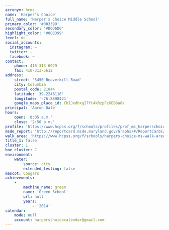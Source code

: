 ```yaml
---
acronym: hcms
name: 'Harper’s Choice'
full_name: 'Harper’s Choice Middle School'
primary_color: '#003399'
secondary_color: '#D6D6D6'
highlight_color: '#003399'
level: ms
social_accounts:
  instagram: ~
  twitter: ~
  facebook: ~
contact:
    phone: 410-313-6929
    fax: 410-313-5612
address:
    street: '5450 Beaverkill Road'
    city: Columbia
    postal_code: 21044
    latitude: '39.2246118'
    longitude: '-76.8898421'
    google_maps_place_id: ChIJedhxg27ft4kRzpFzXEB8a8k
principal: 'Aaron Dale'
hours:
    open: '8:05 a.m.'
    close: '2:50 p.m.'
profile: 'https://www.hcpss.org/f/schools/profiles/prof_ms_harperschoice.pdf'
msde_report: 'http://reportcard.msde.maryland.gov/Graphs/#/ReportCards/ReportCardSchool/1//1/13/0518/'
walk_area: 'https://www.hcpss.org/f/schools/harpers-choice-ms-walk-area.pdf'
title_1: false
cluster: 1
boe_cluster: C
environment:
    water:
        source: city
        extended_testing: false
mascot: Cougars
achievements:
    -
        machine_name: green
        name: 'Green School'
        url: null
        years:
            - '2014'
calendar:
    mode: null
    account: harperschoicecalendar@gmail.com
---
```

